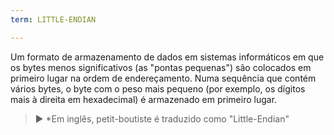 ```yaml
---
term: LITTLE-ENDIAN

---
```

Um formato de armazenamento de dados em sistemas informáticos em que os bytes menos significativos (as "pontas pequenas") são colocados em primeiro lugar na ordem de endereçamento. Numa sequência que contém vários bytes, o byte com o peso mais pequeno (por exemplo, os dígitos mais à direita em hexadecimal) é armazenado em primeiro lugar.

> ► *Em inglês, petit-boutiste é traduzido como "Little-Endian"